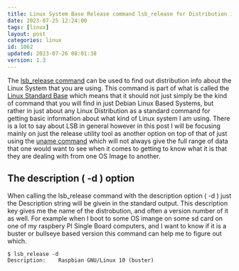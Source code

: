 ```yaml
---
title: Linux System Base Release command lsb_release for Distribution info
date: 2023-07-25 12:24:00
tags: [linux]
layout: post
categories: linux
id: 1062
updated: 2023-07-26 08:01:38
version: 1.3
---
```


The [lsb_release command](https://linux.die.net/man/1/lsb_release) can be used to find out distribution info about the Linux System that you are using. This command is part of what is called the [Linux Standard Base](https://wiki.linuxfoundation.org/lsb/start) which means that it should not just simply be the kind of command that you will find in just Debian Linux Based Systems, but rather in just about any Linux Distribution as a standard command for getting basic information about what kind of Linux system I am using. There is a lot to say about LSB in general however in this post I will be focusing mainly on just the release utility tool as another option on top of that of just using the [uname command](/2021/07/08/linux-uname/) which will not always give the full range of data that one would want to see when it comes to getting to know what it is that they are dealing with from one OS Image to another.

<!-- more -->


## The description ( -d ) option

When calling the lsb\_release command with the description option \( -d \) just the Description string will be givein in the standard output. This description key gives me the name of the distrobution, and often a version number of it as well. For example when I boot to some OS imange on some sd card on one of my raspbery PI Single Board computers, and I want to know if it is a buster or bullseye based version this command can help me to figure out which.

```
$ lsb_release -d
Description:    Raspbian GNU/Linux 10 (buster)
```